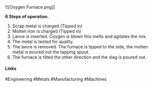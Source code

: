
![[Oxygen Furnace.png]]

**6  Steps of operation.**
1. Scrap metal is charged (Tipped in)
2. Molten iron is charged (Tipped in)
3. Lance is inserted. Oxygen is blown this melts and agitates the mix.
4. The metal is tested for quality.
5. The lance is removed. The furnace is tipped to the side, the molten metal is poured out the tapping spout.
6. The furnace is tilted the other direction and the slag is poured out.

#### Links
#Engineering #Metals #Manufacturing #Machines 